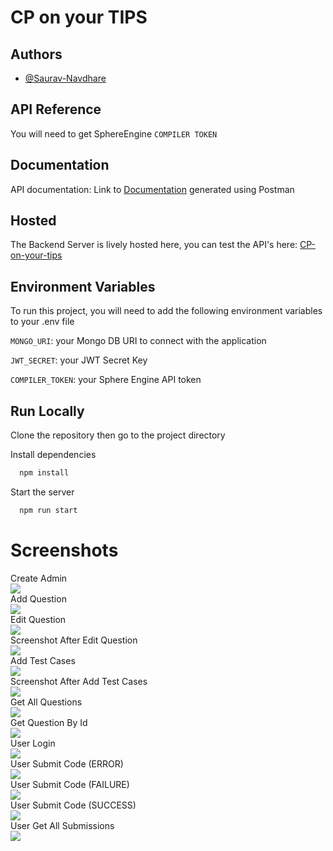 
# CP on your TIPS
## Authors

- [@Saurav-Navdhare](https://www.github.com/Saurav-Navdhare/)


## API Reference

You will need to get SphereEngine `COMPILER TOKEN`


## Documentation

API documentation: Link to [Documentation](https://documenter.getpostman.com/view/22857187/2s946eAE4S) generated using Postman

## Hosted
The Backend Server is lively hosted here, you can test the API's here: [CP-on-your-tips](https://cp-platform-backend-mzau.vercel.app/)
## Environment Variables

To run this project, you will need to add the following environment variables to your .env file

`MONGO_URI`: your Mongo DB URI to connect with the application

`JWT_SECRET`: your JWT Secret Key

`COMPILER_TOKEN`: your Sphere Engine API token
## Run Locally

Clone the repository then go to the project directory

Install dependencies

```bash
  npm install
```

Start the server

```bash
  npm run start
```
# Screenshots
Create Admin<br>
<img src="Screenshots\1-CreateAdmin.png"><br>
Add Question<br>
<img src="Screenshots\2-AddQuestion.png"><br>
Edit Question<br>
<img src="Screenshots\3-EditQuestion.png"><br>
Screenshot After Edit Question<br>
<img src="Screenshots\4-AfterEditQuestion.png"><br>
Add Test Cases<br>
<img src="Screenshots\5-AddTestCases.png"><br>
Screenshot After Add Test Cases<br>
<img src="Screenshots\6-AfterAddTestCases.png"><br>
Get All Questions<br>
<img src="Screenshots\7-GetAllQuestions.png"><br>
Get Question By Id<br>
<img src="Screenshots\8-GetQuestionById.png"><br>
User Login<br>
<img src="Screenshots\9-UserLogin.png"><br>
User Submit Code (ERROR)<br>
<img src="Screenshots\10-ERROR.png"><br>
User Submit Code (FAILURE)<br>
<img src="Screenshots\11-FAILURE.png"><br>
User Submit Code (SUCCESS)<br>
<img src="Screenshots\12-SUCCESS.png"><br>
User Get All Submissions<br>
<img src="Screenshots\13-Logout.png"><br>
